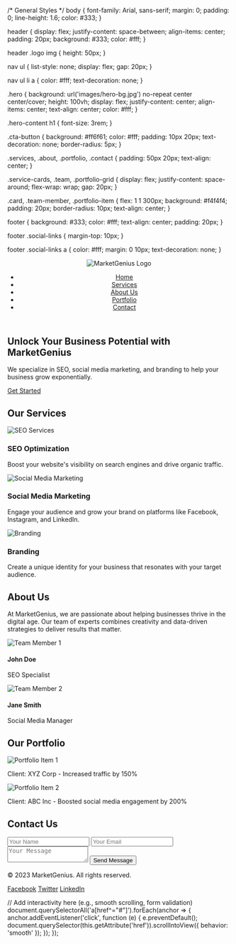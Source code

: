 /* General Styles */
body {
  font-family: Arial, sans-serif;
  margin: 0;
  padding: 0;
  line-height: 1.6;
  color: #333;
}

header {
  display: flex;
  justify-content: space-between;
  align-items: center;
  padding: 20px;
  background: #333;
  color: #fff;
}

header .logo img {
  height: 50px;
}

nav ul {
  list-style: none;
  display: flex;
  gap: 20px;
}

nav ul li a {
  color: #fff;
  text-decoration: none;
}

.hero {
  background: url('images/hero-bg.jpg') no-repeat center center/cover;
  height: 100vh;
  display: flex;
  justify-content: center;
  align-items: center;
  text-align: center;
  color: #fff;
}

.hero-content h1 {
  font-size: 3rem;
}

.cta-button {
  background: #ff6f61;
  color: #fff;
  padding: 10px 20px;
  text-decoration: none;
  border-radius: 5px;
}

.services, .about, .portfolio, .contact {
  padding: 50px 20px;
  text-align: center;
}

.service-cards, .team, .portfolio-grid {
  display: flex;
  justify-content: space-around;
  flex-wrap: wrap;
  gap: 20px;
}

.card, .team-member, .portfolio-item {
  flex: 1 1 300px;
  background: #f4f4f4;
  padding: 20px;
  border-radius: 10px;
  text-align: center;
}

footer {
  background: #333;
  color: #fff;
  text-align: center;
  padding: 20px;
}

footer .social-links {
  margin-top: 10px;
}

footer .social-links a {
  color: #fff;
  margin: 0 10px;
  text-decoration: none;
}


<!DOCTYPE html>
<html lang="en">
<head>
  <meta charset="UTF-8">
  <meta name="viewport" content="width=device-width, initial-scale=1.0">
  <meta name="description" content="MarketGenius - Your go-to marketing agency for innovative strategies, SEO, social media, and branding solutions. Boost your business growth with our expert team.">
  <meta name="keywords" content="marketing agency, SEO, social media marketing, branding, digital marketing, MarketGenius">
  <meta name="author" content="MarketGenius">
  <title>MarketGenius - Innovative Marketing Solutions</title>
  <link rel="stylesheet" href="styles.css">
  <link rel="icon" type="image/png" href="images/logo.png">
</head>
<body>
  <!-- Header Section -->
  <header>
    <div class="logo">
      <img src="images/logo.png" alt="MarketGenius Logo">
    </div>
    <nav>
      <ul>
        <li><a href="#home">Home</a></li>
        <li><a href="#services">Services</a></li>
        <li><a href="#about">About Us</a></li>
        <li><a href="#portfolio">Portfolio</a></li>
        <li><a href="#contact">Contact</a></li>
      </ul>
    </nav>
  </header>

  <!-- Hero Section -->
  <section id="home" class="hero">
    <div class="hero-content">
      <h1>Unlock Your Business Potential with MarketGenius</h1>
      <p>We specialize in SEO, social media marketing, and branding to help your business grow exponentially.</p>
      <a href="#contact" class="cta-button">Get Started</a>
    </div>
  </section>

  <!-- Services Section -->
  <section id="services" class="services">
    <h2>Our Services</h2>
    <div class="service-cards">
      <div class="card">
        <img src="images/services-icon1.png" alt="SEO Services">
        <h3>SEO Optimization</h3>
        <p>Boost your website's visibility on search engines and drive organic traffic.</p>
      </div>
      <div class="card">
        <img src="images/services-icon2.png" alt="Social Media Marketing">
        <h3>Social Media Marketing</h3>
        <p>Engage your audience and grow your brand on platforms like Facebook, Instagram, and LinkedIn.</p>
      </div>
      <div class="card">
        <img src="images/services-icon3.png" alt="Branding">
        <h3>Branding</h3>
        <p>Create a unique identity for your business that resonates with your target audience.</p>
      </div>
    </div>
  </section>

  <!-- About Us Section -->
  <section id="about" class="about">
    <h2>About Us</h2>
    <p>At MarketGenius, we are passionate about helping businesses thrive in the digital age. Our team of experts combines creativity and data-driven strategies to deliver results that matter.</p>
    <div class="team">
      <div class="team-member">
        <img src="images/team1.jpg" alt="Team Member 1">
        <h4>John Doe</h4>
        <p>SEO Specialist</p>
      </div>
      <div class="team-member">
        <img src="images/team2.jpg" alt="Team Member 2">
        <h4>Jane Smith</h4>
        <p>Social Media Manager</p>
      </div>
    </div>
  </section>

  <!-- Portfolio Section -->
  <section id="portfolio" class="portfolio">
    <h2>Our Portfolio</h2>
    <div class="portfolio-grid">
      <div class="portfolio-item">
        <img src="images/portfolio1.jpg" alt="Portfolio Item 1">
        <p>Client: XYZ Corp - Increased traffic by 150%</p>
      </div>
      <div class="portfolio-item">
        <img src="images/portfolio2.jpg" alt="Portfolio Item 2">
        <p>Client: ABC Inc - Boosted social media engagement by 200%</p>
      </div>
    </div>
  </section>

  <!-- Contact Section -->
  <section id="contact" class="contact">
    <h2>Contact Us</h2>
    <form action="#" method="post">
      <input type="text" name="name" placeholder="Your Name" required>
      <input type="email" name="email" placeholder="Your Email" required>
      <textarea name="message" placeholder="Your Message" required></textarea>
      <button type="submit">Send Message</button>
    </form>
  </section>

  <!-- Footer -->
  <footer>
    <p>&copy; 2023 MarketGenius. All rights reserved.</p>
    <div class="social-links">
      <a href="#">Facebook</a>
      <a href="#">Twitter</a>
      <a href="#">LinkedIn</a>
    </div>
  </footer>

  <script src="script.js"></script>
</body>
</html>


// Add interactivity here (e.g., smooth scrolling, form validation)
document.querySelectorAll('a[href^="#"]').forEach(anchor => {
  anchor.addEventListener('click', function (e) {
    e.preventDefault();
    document.querySelector(this.getAttribute('href')).scrollIntoView({
      behavior: 'smooth'
    });
  });
});
